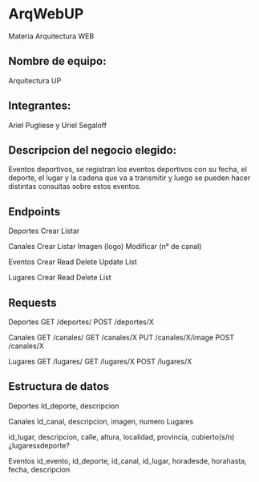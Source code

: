 # ArqWebUP
Materia Arquitectura WEB

## Nombre de equipo:
Arquitectura UP

## Integrantes:
Ariel Pugliese y Uriel Segaloff

## Descripcion del negocio elegido:
Eventos deportivos, se registran los eventos deportivos con su fecha,
el deporte, el lugar y la cadena que va a transmitir y luego se pueden hacer distintas consultas sobre estos eventos.

## Endpoints
Deportes
  Crear
  Listar

Canales
  Crear
  Listar
  Imagen (logo)
  Modificar (n° de canal)

Eventos
  Crear
  Read
  Delete
  Update
  List

Lugares
  Crear
  Read
  Delete
  List

## Requests
Deportes
GET /deportes/
POST /deportes/X

Canales
GET /canales/
GET /canales/X
PUT /canales/X/image
POST /canales/X

Lugares
GET /lugares/
GET /lugares/X
POST /lugares/X

## Estructura de datos
Deportes
Id_deporte, descripcion

Canales
Id_canal, descripcion, imagen, numero
Lugares

id_lugar, descripcion, calle, altura, localidad, provincia, cubierto(s/n)
¿lugaresxdeporte?

Eventos
id_evento, id_deporte, id_canal, id_lugar, horadesde, horahasta, fecha, descripcion

